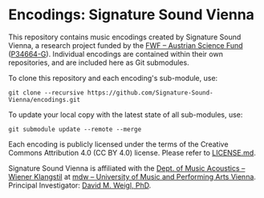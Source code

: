 # Encodings: Signature Sound Vienna

This repository contains music encodings created by Signature Sound Vienna, a research project funded by the <a href="https://fwf.ac.at">FWF – Austrian Science Fund</a> (<a href="https://doi.org/10.55776/P34664">P34664-G</a>). Individual encodings are contained within their own repositories, and are included here as Git submodules.

To clone this repository and each encoding's sub-module, use:

`git clone --recursive https://github.com/Signature-Sound-Vienna/encodings.git`

To update your local copy with the latest state of all sub-modules, use:

`git submodule update --remote --merge`

Each encoding is publicly licensed under the terms of the Creative Commons Attribution 4.0 (CC BY 4.0) license. Please refer to [LICENSE.md](LICENSE.md).


Signature Sound Vienna is affiliated with the <a href="https://iwk.mdw.ac.at">Dept. of Music Acoustics – Wiener Klangstil</a> at <a href="https://mdw.ac.at">mdw – University of Music and Performing Arts Vienna</a>. Principal Investigator: <a href="https://orcid.org/0000-0003-1502-1528">David M. Weigl, PhD</a>.
